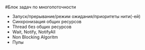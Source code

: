 #Блок задач по многопоточности


- Запуск/прерывание/режим ожидания/приоритеты нити(-ей)
- Синхронизация общих ресурсов 
- Thread без общих ресурсов
- Wait, Notify, NotifyAll
- Non Blocking Algoritm
- Пулы
